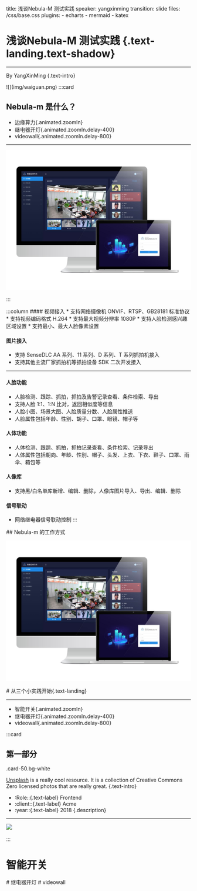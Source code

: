 title: 浅谈Nebula-M 测试实践
speaker: yangxinming
transition: slide
files: /css/base.css
plugins:
    - echarts
    - mermaid
    - katex

<slide class="bg-black-blue aligncenter" image="https://source.unsplash.com/C1HhAQrbykQ/ .bg-primary">

# 浅谈Nebula-M 测试实践 {.text-landing.text-shadow}
---
By YangXinMing {.text-intro}

<slide class="size-100" image="https://source.unsplash.com/n9WPPWiPPJw/">
![](img/waiguan.png)

<slide class="size-100">
:::card

## Nebula-m 是什么？
 * 边缘算力{.animated.zoomIn}
 * 继电器开灯{.animated.zoomIn.delay-400}
 * videowall{.animated.zoomIn.delay-800}

---
![](img/nebula-m.png)

:::

<slide class="">
:::column
#### 视频接入
 * 支持网络摄像机 ONVIF、RTSP、GB28181 标准协议
 * 支持视频编码格式 H.264
 * 支持最大视频分辨率 1080P
 * 支持人脸检测感兴趣区域设置
 * 支持最小、最大人脸像素设置

#### 图片接入
 * 支持 SenseDLC AA 系列、11 系列、D 系列、T 系列抓拍机接入
 * 支持其他主流厂家抓拍机等抓拍设备 SDK 二次开发接入

--- 
#### 人脸功能
 * 人脸检测、跟踪、抓拍，抓拍及告警记录查看、条件检索、导出
 * 支持人脸 1:1、1:N 比对，返回相似度等信息
 * 人脸小图、场景大图、人脸质量分数、人脸属性推送
 * 人脸属性包括年龄、性别、胡子、口罩、眼镜、帽子等

#### 人体功能
 * 人体检测、跟踪、抓拍，抓拍记录查看、条件检索、记录导出
 * 人体属性包括朝向、年龄、性别、帽子、头发、上衣、下衣、鞋子、口罩、雨伞、箱包等

#### 人像库
 * 支持黑/白名单库新增、编辑、删除，人像库图片导入、导出、编辑、删除

#### 信号联动
 * 网络继电器信号联动控制
:::

<slide class="">
## Nebula-m 的工作方式

![](/img/nebula-m.png)

<slide class="">
# 从三个小实践开始{.text-landing}

---
 * 智能开关{.animated.zoomIn}
 * 继电器开灯{.animated.zoomIn.delay-400}
 * videowall{.animated.zoomIn.delay-800}

<slide :class="size-80">
:::card

## 第一部分
.card-50.bg-white

 [Unsplash](http://Unsplash.com) is a really cool resource. It is a collection of Creative Commons Zero licensed photos that are really great. {.text-intro}

 * :Role\::{.text-label} Frontend
 * :client\::{.text-label} Acme
 * :year\::{.text-label} 2018
 {.description}

---
![](https://source.unsplash.com/rCOWMC8qf8A/)

:::
<slide class="">
# 智能开关
<slide class="">
# 继电器开灯
<slide class="">
# videowall
<slide class="bg-black-blue aligncenter" video="https://webslides.tv/static/videos/working.mp4 poster='https://webslides.tv/static/images/working.jpg' .dark">
